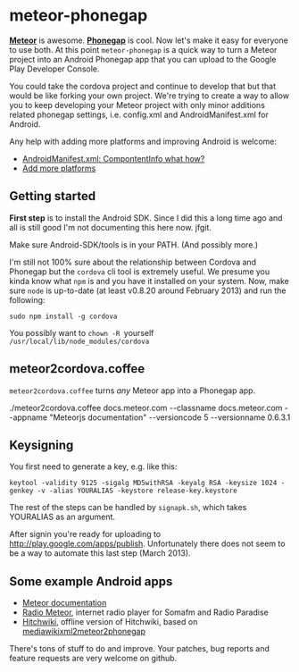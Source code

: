 meteor-phonegap
===============

**[Meteor](http://meteor.com/)** is
awesome. **[Phonegap](http://phonegap.com/)** is cool. Now let's make
it easy for everyone to use both. At this point `meteor-phonegap` is a
quick way to turn a Meteor project into an Android Phonegap app that
you can upload to the Google Play Developer Console.

You could take the cordova project and continue to develop that but that
would be like forking your own project. We're trying to create a way to
allow you to keep developing your Meteor project with only minor additions
related phonegap settings, i.e. config.xml and AndroidManifest.xml for Android.

Any help with adding more platforms and improving Android is welcome: 
* [AndroidManifest.xml: CompontentInfo what how?](https://github.com/guaka/meteor-phonegap/issues/25)
* [Add more platforms](https://github.com/guaka/meteor-phonegap/issues/26)


Getting started
---------------

**First step** is to install the Android SDK.
Since I did this a long time ago and all is still good I'm not
documenting this here now. jfgit.

Make sure Android-SDK/tools is in your PATH. (And possibly more.)

I'm still not 100% sure about the relationship between Cordova and
Phonegap but the `cordova` cli tool is extremely useful. We presume
you kinda know what `npm` is and you have it installed on your system.
Now, make sure `node` is up-to-date (at least v0.8.20 around February
2013) and run the following:

    sudo npm install -g cordova

You possibly want to `chown -R `yourself` /usr/local/lib/node_modules/cordova` 









meteor2cordova.coffee
----------

`meteor2cordova.coffee` turns *any* Meteor app into a Phonegap app.


   ./meteor2cordova.coffee docs.meteor.com --classname docs.meteor.com --appname "Meteorjs documentation" --versioncode 5 --versionname 0.6.3.1




Keysigning
----------

You first need to generate a key, e.g. like this:

    keytool -validity 9125 -sigalg MD5withRSA -keyalg RSA -keysize 1024 -genkey -v -alias YOURALIAS -keystore release-key.keystore


The rest of the steps can be handled by `signapk.sh`, which takes YOURALIAS as an argument.


After signin you're ready for uploading to
http://play.google.com/apps/publish.  Unfortunately there does not
seem to be a way to automate this last step (March 2013).



Some example Android apps
-------------------------
* [Meteor documentation](https://play.google.com/store/apps/details?id=io.cordova.cordovadocsmeteorcom)
* [Radio Meteor](https://play.google.com/store/apps/details?id=io.cordova.radio.meteor.com), internet radio player for Somafm and Radio Paradise
* [Hitchwiki](https://play.google.com/store/apps/details?id=io.cordova.cordovahitchwikimeteorcom), offline version of Hitchwiki, based on [mediawikixml2meteor2phonegap](https://github.com/guaka/mediawikixml2meteor2phonegap)

There's tons of stuff to do and improve. Your patches, bug reports and
feature requests are very welcome on github.


